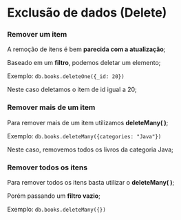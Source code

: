 # Exclusão de dados (Delete)

### Remover um item

A remoção de itens é bem **parecida com a atualização**;

Baseado em um **filtro**, podemos deletar um elemento;

Exemplo: `db.books.deleteOne({_id: 20})`

Neste caso deletamos o item de id igual a 20;

### Remover mais de um item

Para remover mais de um item utilizamos **deleteMany( )**;

Exemplo: `db.books.deleteMany({categories: "Java"})`

Neste caso, removemos todos os livros da categoria Java;

### Remover todos os itens

Para remover todos os itens basta utilizar o **deleteMany( )**;

Porém passando um **filtro vazio**;

Exemplo: `db.books.deleteMany({})`